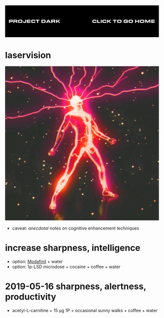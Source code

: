 [![](media/project_dark_home.png)](documentation.md)

# laservision

![](media/dualvoidanima_tumblr_pau1xuwBQ41whahvko1_540.gif)

- caveat: *anecdotal* notes on cognitive enhancement techniques

# increase sharpness, intelligence

- option: [Modafinil](Modafinil.md) + water
- option: 1p-LSD microdose + cocaine + coffee + water

# 2019-05-16 sharpness, alertness, productivity

- acetyl-L-carnitine + 15 μg 1P + occasional sunny walks + coffee + water
